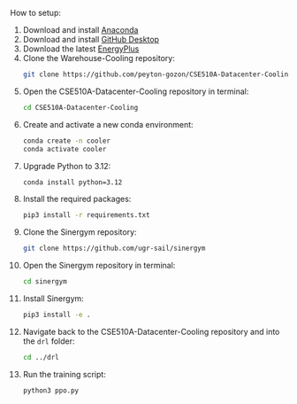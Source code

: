 How to setup:

1. Download and install [Anaconda](https://www.anaconda.com/products/distribution)
2. Download and install [GitHub Desktop](https://desktop.github.com/)
3. Download the latest [EnergyPlus](https://energyplus.net/downloads)
4. Clone the Warehouse-Cooling repository:
    ```sh
    git clone https://github.com/peyton-gozon/CSE510A-Datacenter-Cooling
    ```
5. Open the CSE510A-Datacenter-Cooling repository in terminal:
    ```sh
    cd CSE510A-Datacenter-Cooling
    ```
6. Create and activate a new conda environment:
    ```sh
    conda create -n cooler
    conda activate cooler
    ```
7. Upgrade Python to 3.12:
    ```sh
    conda install python=3.12
    ```
8. Install the required packages:
    ```sh
    pip3 install -r requirements.txt
    ```
9. Clone the Sinergym repository:
    ```sh
    git clone https://github.com/ugr-sail/sinergym
    ```
10. Open the Sinergym repository in terminal:
     ```sh
     cd sinergym
     ```
11. Install Sinergym:
     ```sh
     pip3 install -e .
     ```
12. Navigate back to the CSE510A-Datacenter-Cooling repository and into the `drl` folder:
     ```sh
     cd ../drl
     ```
13. Run the training script:
     ```sh
     python3 ppo.py
     ```
